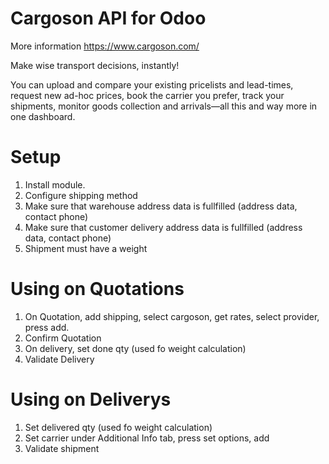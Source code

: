 # Cargoson API for Odoo

More information https://www.cargoson.com/

Make wise transport decisions, instantly!

You can upload and compare your existing pricelists and lead-times, request new ad-hoc prices, book the carrier you prefer, track your shipments, monitor goods collection and arrivals—all this and way more in one dashboard.

# Setup

1. Install module.
2. Configure shipping method
3. Make sure that warehouse address data is fullfilled (address data, contact phone)
4. Make sure that customer delivery address data is fullfilled (address data, contact phone)
5. Shipment must have a weight

# Using on Quotations

1. On Quotation, add shipping, select cargoson, get rates, select provider, press add.
2. Confirm Quotation
3. On delivery, set done qty (used fo weight calculation)
4. Validate Delivery

# Using on Deliverys

1. Set delivered qty (used fo weight calculation)
2. Set carrier under Additional Info tab, press set options, add
3. Validate shipment
